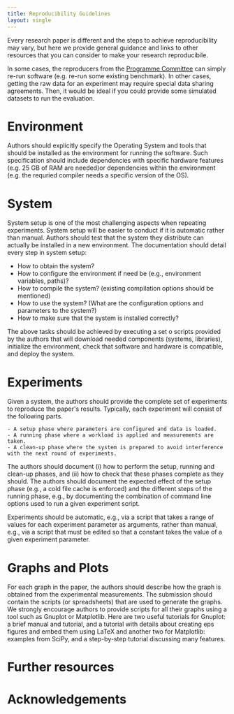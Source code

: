```yaml
---
title: Reproducibility Guidelines
layout: single
---
```


Every research paper is different and the steps to achieve reproducibility may vary, but here we provide general guidance and links to other resources that you can consider to make your research reproducibile.

In some cases, the reproducers from the [Programme Committee](/pc/) can simply re-run software (e.g. re-run some existing benchmark). In other cases, getting the raw data for an experiment may require special data sharing agreements. Then, it would be ideal if you could provide some simulated datasets to run the evaluation. 

# Environment

Authors should explicitly specify the Operating System and tools that should be installed as the environment for running the software. Such specification should include dependencies with specific hardware features (e.g. 25 GB of RAM are needed)or dependencies within the environment (e.g. the requried compiler needs a specific version of the OS). 

# System

System setup is one of the most challenging aspects when repeating experiments. System setup will be easier to conduct if it is automatic rather than manual. Authors should test that the system they distribute can actually be installed in a new environment. The documentation should detail every step in system setup:

- How to obtain the system?
- How to configure the environment if need be (e.g., environment variables, paths)?
- How to compile the system? (existing compilation options should be mentioned)
- How to use the system? (What are the configuration options and parameters to the system?)
- How to make sure that the system is installed correctly? 

The above tasks should be achieved by executing a set o scripts provided by the authors that will download needed components (systems, libraries), initialize the environment, check that software and hardware is compatible, and deploy the system. 

# Experiments

Given a system, the authors should provide the complete set of experiments to reproduce the paper's results. Typically, each experiment will consist of the following parts.

    - A setup phase where parameters are configured and data is loaded.
    - A running phase where a workload is applied and measurements are taken.
    - A clean-up phase where the system is prepared to avoid interference with the next round of experiments. 

The authors should document (i) how to perform the setup, running and clean-up phases, and (ii) how to check that these phases complete as they should. The authors should document the expected effect of the setup phase (e.g., a cold file cache is enforced) and the different steps of the running phase, e.g., by documenting the combination of command line options used to run a given experiment script.

Experiments should be automatic, e.g., via a script that takes a range of values for each experiment parameter as arguments, rather than manual, e.g., via a script that must be edited so that a constant takes the value of a given experiment parameter.


# Graphs and Plots

For each graph in the paper, the authors should describe how the graph is obtained from the experimental measurements. The submission should contain the scripts (or spreadsheets) that are used to generate the graphs. We strongly encourage authors to provide scripts for all their graphs using a tool such as Gnuplot or Matplotlib. Here are two useful tutorials for Gnuplot: a brief manual and tutorial, and a tutorial with details about creating eps figures and embed them using LaTeX and another two for Matplotlib: examples from SciPy, and a step-by-step tutorial discussing many features. 

# Further resources


# Acknowledgements